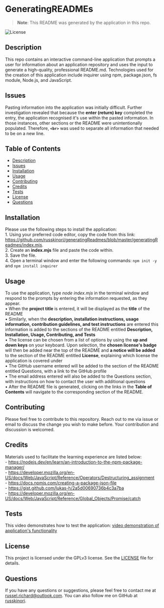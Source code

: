 
# GeneratingREADMEs

> **Note**: This README was generated by the application in this repo.


![License](https://img.shields.io/badge/License-GPLv3-blue.svg)

## Description

This repo contains an interactive command-line application that prompts a user for information about an application repository and uses the input to generate a high-quality, professional README.md. Technologies used for the creation of this application include inquirer using npm, package.json, fs module, Node.js, and JavaScript. 

## Issues

Pasting information into the application was initially difficult. Further investigation revealed that because the **enter (return) key** completed the entry, the application recognised it's use within the pasted information. In those instances, other sections or the README were unintentionally populated. Therefore, **```<br>```** was used to separate all information that needed to be on a new line.

## Table of Contents
- [Description](#description)
- [Issues](#issues)
- [Installation](#installation)
- [Usage](#usage)
- [Contributing](#contributing)
- [Credits](#credits)
- [Tests](#tests)
- [License](#license)
- [Questions](#questions)

## Installation

Please use the following steps to install the application: <br> 1. Using your preferred code editor, copy the code from this link: https://github.com/russkinori/generatingReadmes/blob/master/generatingReadmes/index.mjs. <br> 2. Create an **index.mjs** file and paste the code within. <br> 3. Save the file. <br> 4. Open a terminal window and enter the following commands: ```npm init -y``` and ```npm install inquirer```

## Usage

To use the application, type _node index.mjs_ in the terminal window and respond to the prompts by entering the information requested, as they appear. <br> • When the **project title** is entered, it will be displayed as the **title** of the README  <br> • Similarly, when the **description, installation instructions, usage information, contribution guidelines, and test instructions**  are entered this information is added to the sections of the README entitled **Description, Installation, Usage, Contributing, and Tests**  <br> • The license can be chosen  from a list of options by using the **up and down keys** on your keyboard. Upon selection, the **chosen license's badge** will then be added near the top of the README and **a notice will be added** to the section of the README entitled **License**, explaining which license the application is covered under  <br> • The GitHub username entered will be added to the section of the README entitled Questions, with a link to the GitHub profile <br> • The email address entered will also be added to the Questions section, with instructions on how to contact the user with additional questions  <br> • After the README file is generated, clicking on the links in the **Table of Contents** will navigate to the corresponding section of the README.

## Contributing

Please feel free to contribute to this repository. Reach out to me  via issue or email to discuss the change you wish to make before. Your contribution and discussion is welcomed.

## Credits

Materials used to facilitate the learning experience are listed below:  <br> - https://nodejs.dev/en/learn/an-introduction-to-the-npm-package-manager/ <br> - https://developer.mozilla.org/en-US/docs/Web/JavaScript/Reference/Operators/Destructuring_assignment <br> - https://docs.npmjs.com/creating-a-package-json-file <br> - https://gist.github.com/lukas-h/2a5d00690736b4c3a7ba <br> - https://developer.mozilla.org/en-US/docs/Web/JavaScript/Reference/Global_Objects/Promise/catch

## Tests

This video demonstrates how to test the application: [video demonstration of application's functionality](./assets/video-demonstration.webm)

## License

This project is licensed under the GPLv3 license. See the [LICENSE](LICENSE) file for details.

## Questions

If you have any questions or suggestions, please feel free to contact me at russel.richard@outlook.com. You can also follow me on GitHub at [russkinori](https://github.com/russkinori).
  